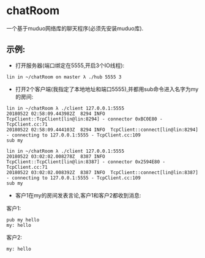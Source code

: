 # chatRoom
一个基于muduo网络库的聊天程序(必须先安装muduo库).
## 示例:
- 打开服务器(端口绑定在5555,开启3个IO线程):    
```
lin in ~/chatRoom on master λ ./hub 5555 3  
```
- 打开2个客户端(我指定了本地地址和端口5555),并都用sub命令进入名字为my的房间: 
```
lin in ~/chatRoom λ ./client 127.0.0.1:5555
20180522 02:58:09.443982Z  8294 INFO  TcpClient::TcpClient[lin@lin:8294] - connector 0xBC0E80 - TcpClient.cc:71
20180522 02:58:09.444103Z  8294 INFO  TcpClient::connect[lin@lin:8294] - connecting to 127.0.0.1:5555 - TcpClient.cc:109
sub my
```

```
lin in ~/chatRoom λ ./client 127.0.0.1:5555
20180522 03:02:02.008278Z  8387 INFO  TcpClient::TcpClient[lin@lin:8387] - connector 0x2594E80 - TcpClient.cc:71
20180522 03:02:02.008392Z  8387 INFO  TcpClient::connect[lin@lin:8387] - connecting to 127.0.0.1:5555 - TcpClient.cc:109
sub my
```
- 客户1在my的房间发表言论,客户1和客户2都收到消息:  

客户1:
```
pub my hello
my: hello
```
客户2:  
```
my: hello
```


